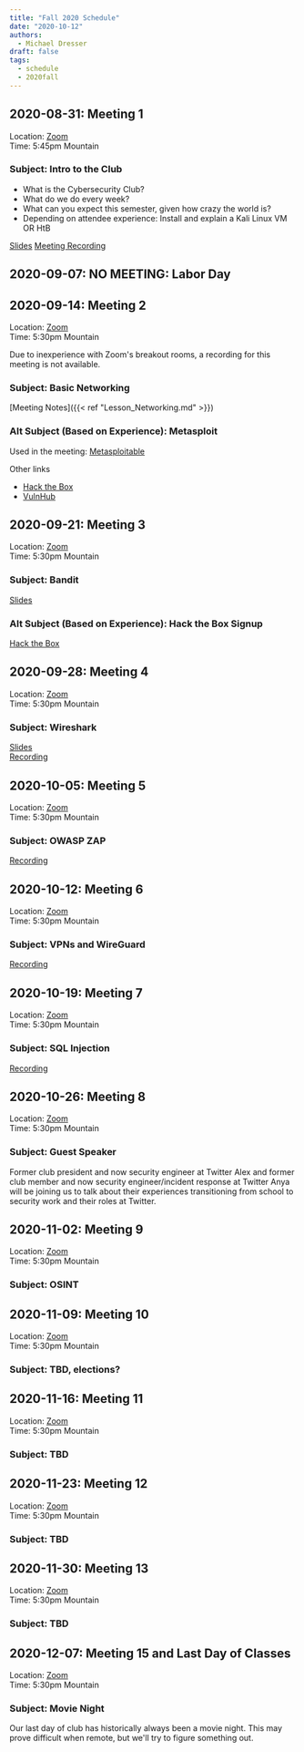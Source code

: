 ```yaml
---
title: "Fall 2020 Schedule"
date: "2020-10-12"
authors:
  - Michael Dresser
draft: false
tags:
  - schedule
  - 2020fall
---
```


## 2020-08-31: Meeting 1
Location: [Zoom](https://cuboulder.zoom.us/j/94087253717)  
Time: 5:45pm Mountain

### Subject: Intro to the Club
- What is the Cybersecurity Club?
- What do we do every week?
- What can you expect this semester, given how crazy the world is?
- Depending on attendee experience: Install and explain a Kali Linux VM OR HtB

[Slides](https://docs.google.com/presentation/d/1y3rf2eGIPA-UBNt8Zrj5u8W5167nxQWfBHGCwrenNto/edit?usp=sharing)
[Meeting Recording](https://drive.google.com/file/d/1vMNrJu423SsO7A0adGJ7_gH27-mc1mdy/view?usp=sharing)

## 2020-09-07: NO MEETING: Labor Day

## 2020-09-14: Meeting 2
Location: [Zoom](https://cuboulder.zoom.us/j/94087253717)  
Time: 5:30pm Mountain

Due to inexperience with Zoom's breakout rooms, a recording for this meeting is not available.

### Subject: Basic Networking
[Meeting Notes]({{< ref "Lesson_Networking.md" >}})


### Alt Subject (Based on Experience): Metasploit

Used in the meeting: [Metasploitable](https://sourceforge.net/projects/metasploitable/)

Other links
- [Hack the Box](https://www.hackthebox.eu/)
- [VulnHub](https://www.vulnhub.com/)

## 2020-09-21: Meeting 3
Location: [Zoom](https://cuboulder.zoom.us/j/94087253717)  
Time: 5:30pm Mountain

### Subject: Bandit

[Slides](https://docs.google.com/presentation/d/1vzHkrEbB6z20W4o7AhtOP1PoRH2IXdKu888l0uJSovE/edit?usp=sharing)

### Alt Subject (Based on Experience): Hack the Box Signup

[Hack the Box](https://www.hackthebox.eu/)

## 2020-09-28: Meeting 4
Location: [Zoom](https://cuboulder.zoom.us/j/94087253717)  
Time: 5:30pm Mountain

### Subject: Wireshark

[Slides](https://docs.google.com/presentation/d/1hdxQqFvvOYuASnoGMmHfD3IRf7DvOOm9a4IwGDoIRWE/edit?usp=sharing)  
[Recording](https://drive.google.com/file/d/1lp71NHZDfo_VEMtgs0mItzjOY7gHoC0m/view?usp=sharing)


## 2020-10-05: Meeting 5
Location: [Zoom](https://cuboulder.zoom.us/j/94087253717)  
Time: 5:30pm Mountain

### Subject: OWASP ZAP

[Recording](https://drive.google.com/file/d/1mfnUPby-5kh1lnG3_SjQshWTYP7IGWpG/view?usp=sharing)

## 2020-10-12: Meeting 6
Location: [Zoom](https://cuboulder.zoom.us/j/94087253717)  
Time: 5:30pm Mountain

### Subject: VPNs and WireGuard

[Recording](https://drive.google.com/file/d/1n2t8fEDfSuYIt25srCbkIfkg-pBeOH1e/view?usp=sharing)

## 2020-10-19: Meeting 7
Location: [Zoom](https://cuboulder.zoom.us/j/94087253717)  
Time: 5:30pm Mountain

### Subject: SQL Injection

[Recording](https://drive.google.com/file/d/1Cr3kjAPwcHWZwqFZIRqPSrsHNla7rTNT/view?usp=sharing)

## 2020-10-26: Meeting 8
Location: [Zoom](https://cuboulder.zoom.us/j/94087253717)  
Time: 5:30pm Mountain

### Subject: Guest Speaker

Former club president and now security engineer at Twitter Alex and former club member and now security engineer/incident response at Twitter Anya will be joining us to talk about their experiences transitioning from school to security work and their roles at Twitter.

## 2020-11-02: Meeting 9
Location: [Zoom](https://cuboulder.zoom.us/j/94087253717)  
Time: 5:30pm Mountain

### Subject: OSINT

## 2020-11-09: Meeting 10
Location: [Zoom](https://cuboulder.zoom.us/j/94087253717)  
Time: 5:30pm Mountain

### Subject: TBD, elections?

## 2020-11-16: Meeting 11
Location: [Zoom](https://cuboulder.zoom.us/j/94087253717)  
Time: 5:30pm Mountain

### Subject: TBD

## 2020-11-23: Meeting 12
Location: [Zoom](https://cuboulder.zoom.us/j/94087253717)  
Time: 5:30pm Mountain

### Subject: TBD

## 2020-11-30: Meeting 13
Location: [Zoom](https://cuboulder.zoom.us/j/94087253717)  
Time: 5:30pm Mountain

### Subject: TBD

## 2020-12-07: Meeting 15 and Last Day of Classes
Location: [Zoom](https://cuboulder.zoom.us/j/94087253717)  
Time: 5:30pm Mountain

### Subject: Movie Night
Our last day of club has historically always been a movie night. This may prove difficult when remote, but we'll try to figure something out.
